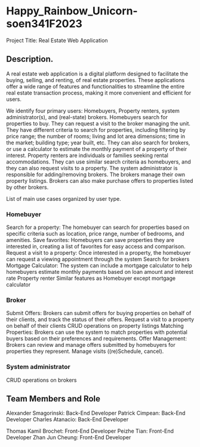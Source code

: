 # Happy_Rainbow_Unicorn-soen341F2023

Project Title: Real Estate Web Application
 
## Description.
A real estate web application is a digital platform designed to facilitate the buying, selling, and renting, of real estate properties. These applications offer a wide range of features and functionalities to streamline the entire real estate transaction process, making it more convenient and efficient for users. 

We identify four primary users: Homebuyers, Property renters,  system administrator(s), and (real-state) brokers. Homebuyers search for properties to buy.  They can request a visit to the broker managing the unit.  They have different criteria to search for properties, including filtering by price range; the number of rooms; living and lot area dimensions; time in the market; building type; year built, etc.  They can also search for brokers, or use a calculator to estimate the monthly payment of a property of their interest.  Property renters are individuals or families seeking rental accommodations.  They can use similar search criteria as homebuyers, and they can also request visits to a property.
The system administrator is responsible for adding/removing brokers.  The brokers manage their own property listings.  Brokers can also make purchase offers to properties listed by other brokers.

List of main use cases organized by user type.

### Homebuyer
Search for a property: The homebuyer can search for properties based on specific criteria such as location, price range, number of bedrooms, and amenities.
Save favorites: Homebuyers can save properties they are interested in, creating a list of favorites for easy access and comparison. 
Request a visit to a property: Once interested in a property, the homebuyer can request a viewing appointment through the system
Search for brokers
Mortgage Calculator: The system can include a mortgage calculator to help homebuyers estimate monthly payments based on loan amount and interest rate
Property renter
Similar features as Homebuyer except mortgage calculator

### Broker
Submit Offers: Brokers can submit offers for buying properties on behalf of their clients, and track the status of their offers.
Request a visit to a property on behalf of their clients
CRUD operations on property listings
Matching Properties: Brokers can use the system to match properties with potential buyers based on their preferences and requirements.
Offer Management: Brokers can review and manage offers submitted by homebuyers for properties they represent.
Manage visits ((re)Schedule, cancel). 

### System administrator
CRUD operations on brokers

## Team Members and Role
Alexander Smagorinski: Back-End Developer
Patrick Cimpean: Back-End Developer
Charles Atanacio: Back-End Developer

Thomas Kamil Brochet: Front-End Developer
Peizhe Tian: Front-End Developer
Zhan Jun Cheung: Front-End Developer


